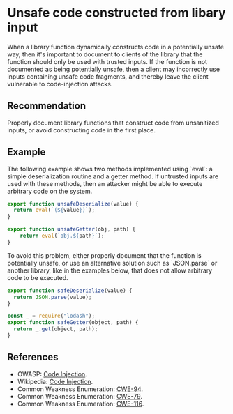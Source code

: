 # Unsafe code constructed from libary input
When a library function dynamically constructs code in a potentially unsafe way, then it's important to document to clients of the library that the function should only be used with trusted inputs. If the function is not documented as being potentially unsafe, then a client may incorrectly use inputs containing unsafe code fragments, and thereby leave the client vulnerable to code-injection attacks.


## Recommendation
Properly document library functions that construct code from unsanitized inputs, or avoid constructing code in the first place.


## Example
The following example shows two methods implemented using \`eval\`: a simple deserialization routine and a getter method. If untrusted inputs are used with these methods, then an attacker might be able to execute arbitrary code on the system.


```javascript
export function unsafeDeserialize(value) {
  return eval(`(${value})`);
}

export function unsafeGetter(obj, path) {
    return eval(`obj.${path}`);
}

```
To avoid this problem, either properly document that the function is potentially unsafe, or use an alternative solution such as \`JSON.parse\` or another library, like in the examples below, that does not allow arbitrary code to be executed.


```javascript
export function safeDeserialize(value) {
  return JSON.parse(value);
}

const _ = require("lodash");
export function safeGetter(object, path) {
  return _.get(object, path);
}

```

## References
* OWASP: [Code Injection](https://www.owasp.org/index.php/Code_Injection).
* Wikipedia: [Code Injection](https://en.wikipedia.org/wiki/Code_injection).
* Common Weakness Enumeration: [CWE-94](https://cwe.mitre.org/data/definitions/94.html).
* Common Weakness Enumeration: [CWE-79](https://cwe.mitre.org/data/definitions/79.html).
* Common Weakness Enumeration: [CWE-116](https://cwe.mitre.org/data/definitions/116.html).

